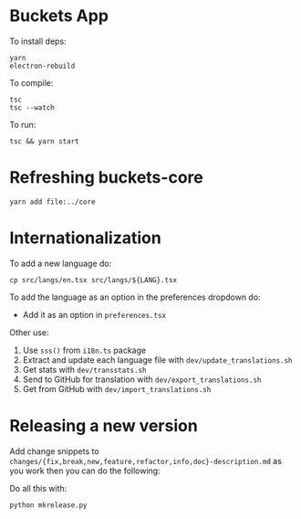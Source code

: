 # Buckets App

To install deps:

    yarn
    electron-rebuild

To compile:

    tsc
    tsc --watch


To run:

    tsc && yarn start


# Refreshing buckets-core

    yarn add file:../core


# Internationalization

To add a new language do:

    cp src/langs/en.tsx src/langs/${LANG}.tsx

To add the language as an option in the preferences dropdown do:

- Add it as an option in `preferences.tsx`

Other use:

1. Use `sss()` from `i18n.ts` package
2. Extract and update each language file with `dev/update_translations.sh`
3. Get stats with `dev/transstats.sh`
4. Send to GitHub for translation with `dev/export_translations.sh`
5. Get from GitHub with `dev/import_translations.sh`


# Releasing a new version

Add change snippets to `changes/{fix,break,new,feature,refactor,info,doc}-description.md` as you work then you can do the following:

Do all this with:

    python mkrelease.py
